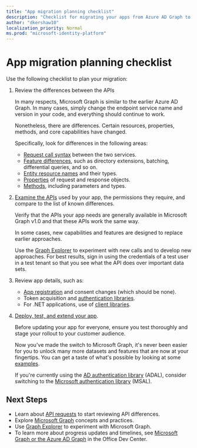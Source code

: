 ```yaml
---
title: "App migration planning checklist"
description: "Checklist for migrating your apps from Azure AD Graph to Microsoft Graph"
author: "dkershaw10"
localization_priority: Normal
ms.prod: "microsoft-identity-platform"
---
```


# App migration planning checklist

Use the following checklist to plan your migration:

1. Review the differences between the APIs

    In many respects, Microsoft Graph is similar to the earlier Azure AD Graph. In many cases, simply change the endpoint service name and version in your code, and everything should continue to work.

    Nonetheless, there are differences. Certain resources, properties, methods, and core capabilities have changed.

    Specifically, look for differences in the following areas:

    - [Request call syntax](migrate-azure-ad-graph-request-differences.md) between the two services.
    - [Feature differences](migrate-azure-ad-graph-feature-differences.md), such as directory extensions, batching, differential queries, and so on.
    - [Entity resource names](migrate-azure-ad-graph-resource-differences.md) and their types.
    - [Properties](migrate-azure-ad-graph-property-differences.md) of request and response objects.
    - [Methods](migrate-azure-ad-graph-method-differences.md), including parameters and types.

1. [Examine the APIs](migrate-azure-ad-graph-audit-api-use.md) used by your app, the permissions they require, and compare to the list of known differences.  

    Verify that the APIs your app needs are generally available in Microsoft Graph v1.0 and that these APIs work the same way.


    In some cases, new capabilities and features are designed to replace earlier approaches.

    Use the [Graph Explorer](https://aka.ms/ge) to experiment with new calls and to develop new approaches. For best results, sign in using the credentials of a test user in a test tenant so that you see what the API does over important data sets.

2. Review app details, such as:

    - [App registration](migrate-azure-ad-graph-app-registration.md) and consent changes (which should be none).
    - Token acquisition and [authentication libraries](migrate-azure-ad-graph-authentication-library.md).
    - For .NET applications, use of [client libraries](migrate-azure-ad-graph-client-libraries.md).

3. [Deploy, test, and extend your app](migrate-azure-ad-graph-deploy-test-extend.md).

    Before updating your app for everyone, ensure you test thoroughly and stage your rollout to your customer audience.

    Now you've made the switch to Microsoft Graph, it's never been easier for you to unlock many more datasets and features that are now at your fingertips. You can get a taste of what's possible by looking at some [examples](/graph/examples).

    If you're currently using the [AD authentication library](https://docs.microsoft.com/en-us/azure/active-directory/develop/active-directory-authentication-libraries) (ADAL), consider switching to the [Microsoft authentication library](https://docs.microsoft.com/en-us/azure/active-directory/develop/reference-v2-libraries) (MSAL).

## Next Steps

- Learn about [API requests](migrate-azure-ad-graph-request-differences.md) to start reviewing API differences.
- Explore [Microsoft Graph](/graph/overview) concepts and practices.
- Use [Graph Explorer](https://aka.ms/ge) to experiment with Microsoft Graph.
- To learn more about progress updates and timelines, see [Microsoft Graph or the Azure AD Graph](https://dev.office.com/blogs/microsoft-graph-or-azure-ad-graph) in the Office Dev Center.
